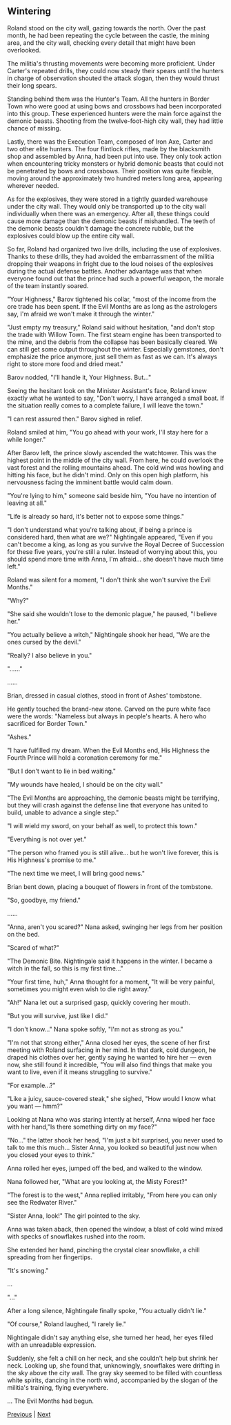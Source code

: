 ## Wintering
Roland stood on the city wall, gazing towards the north. Over the past month, he had been repeating the cycle between the castle, the mining area, and the city wall, checking every detail that might have been overlooked. 



The militia's thrusting movements were becoming more proficient. Under Carter's repeated drills, they could now steady their spears until the hunters in charge of observation shouted the attack slogan, then they would thrust their long spears. 



Standing behind them was the Hunter's Team. All the hunters in Border Town who were good at using bows and crossbows had been incorporated into this group. These experienced hunters were the main force against the demonic beasts. Shooting from the twelve-foot-high city wall, they had little chance of missing.



Lastly, there was the Execution Team, composed of Iron Axe, Carter and two other elite hunters. The four flintlock rifles, made by the blacksmith shop and assembled by Anna, had been put into use. They only took action when encountering tricky monsters or hybrid demonic beasts that could not be penetrated by bows and crossbows. Their position was quite flexible, moving around the approximately two hundred meters long area, appearing wherever needed.



As for the explosives, they were stored in a tightly guarded warehouse under the city wall. They would only be transported up to the city wall individually when there was an emergency. After all, these things could cause more damage than the demonic beasts if mishandled. The teeth of the demonic beasts couldn't damage the concrete rubble, but the explosives could blow up the entire city wall.



So far, Roland had organized two live drills, including the use of explosives. Thanks to these drills, they had avoided the embarrassment of the militia dropping their weapons in fright due to the loud noises of the explosives during the actual defense battles. Another advantage was that when everyone found out that the prince had such a powerful weapon, the morale of the team instantly soared.



"Your Highness," Barov tightened his collar, "most of the income from the ore trade has been spent. If the Evil Months are as long as the astrologers say, I'm afraid we won't make it through the winter."



"Just empty my treasury," Roland said without hesitation, "and don't stop the trade with Willow Town. The first steam engine has been transported to the mine, and the debris from the collapse has been basically cleared. We can still get some output throughout the winter. Especially gemstones, don't emphasize the price anymore, just sell them as fast as we can. It's always right to store more food and dried meat."



Barov nodded, "I'll handle it, Your Highness. But..."



Seeing the hesitant look on the Minister Assistant's face, Roland knew exactly what he wanted to say, "Don't worry, I have arranged a small boat. If the situation really comes to a complete failure, I will leave the town."

"I can rest assured then." Barov sighed in relief. 

Roland smiled at him, "You go ahead with your work, I'll stay here for a while longer."

After Barov left, the prince slowly ascended the watchtower. This was the highest point in the middle of the city wall. From here, he could overlook the vast forest and the rolling mountains ahead. The cold wind was howling and hitting his face, but he didn't mind. Only on this open high platform, his nervousness facing the imminent battle would calm down. 

"You're lying to him," someone said beside him, "You have no intention of leaving at all."

"Life is already so hard, it's better not to expose some things."

"I don't understand what you're talking about, if being a prince is considered hard, then what are we?" Nightingale appeared, "Even if you can't become a king, as long as you survive the Royal Decree of Succession for these five years, you're still a ruler. Instead of worrying about this, you should spend more time with Anna, I'm afraid... she doesn't have much time left."

Roland was silent for a moment, "I don't think she won't survive the Evil Months."

"Why?"



"She said she wouldn't lose to the demonic plague," he paused, "I believe her."

"You actually believe a witch," Nightingale shook her head, "We are the ones cursed by the devil."

"Really? I also believe in you."

"……"

……

Brian, dressed in casual clothes, stood in front of Ashes' tombstone.

He gently touched the brand-new stone. Carved on the pure white face were the words: "Nameless but always in people's hearts. A hero who sacrificed for Border Town."

"Ashes."

"I have fulfilled my dream. When the Evil Months end, His Highness the Fourth Prince will hold a coronation ceremony for me."



"But I don't want to lie in bed waiting."

"My wounds have healed, I should be on the city wall."

"The Evil Months are approaching, the demonic beasts might be terrifying, but they will crash against the defense line that everyone has united to build, unable to advance a single step."

"I will wield my sword, on your behalf as well, to protect this town."

"Everything is not over yet."

"The person who framed you is still alive... but he won't live forever, this is His Highness's promise to me."

"The next time we meet, I will bring good news."

Brian bent down, placing a bouquet of flowers in front of the tombstone.

"So, goodbye, my friend."



……

"Anna, aren't you scared?" Nana asked, swinging her legs from her position on the bed.

"Scared of what?"

"The Demonic Bite. Nightingale said it happens in the winter. I became a witch in the fall, so this is my first time..."

"Your first time, huh," Anna thought for a moment, "It will be very painful, sometimes you might even wish to die right away."

"Ah!" Nana let out a surprised gasp, quickly covering her mouth.

"But you will survive, just like I did."

"I don't know..." Nana spoke softly, "I'm not as strong as you."

"I'm not that strong either," Anna closed her eyes, the scene of her first meeting with Roland surfacing in her mind. In that dark, cold dungeon, he draped his clothes over her, gently saying he wanted to hire her — even now, she still found it incredible, "You will also find things that make you want to live, even if it means struggling to survive."



"For example...?" 

"Like a juicy, sauce-covered steak," she sighed, "How would I know what you want — hmm?" 

Looking at Nana who was staring intently at herself, Anna wiped her face with her hand,"Is there something dirty on my face?" 

"No..." the latter shook her head, "I'm just a bit surprised, you never used to talk to me this much... Sister Anna, you looked so beautiful just now when you closed your eyes to think." 

Anna rolled her eyes, jumped off the bed, and walked to the window. 

Nana followed her, "What are you looking at, the Misty Forest?" 

"The forest is to the west," Anna replied irritably, "From here you can only see the Redwater River." 

"Sister Anna, look!" The girl pointed to the sky. 

Anna was taken aback, then opened the window, a blast of cold wind mixed with specks of snowflakes rushed into the room.



She extended her hand, pinching the crystal clear snowflake, a chill spreading from her fingertips.

"It's snowing."

...

"..."

After a long silence, Nightingale finally spoke, "You actually didn't lie."

"Of course," Roland laughed, "I rarely lie."

Nightingale didn't say anything else, she turned her head, her eyes filled with an unreadable expression.

Suddenly, she felt a chill on her neck, and she couldn't help but shrink her neck. Looking up, she found that, unknowingly, snowflakes were drifting in the sky above the city wall. The gray sky seemed to be filled with countless white spirits, dancing in the north wind, accompanied by the slogan of the militia's training, flying everywhere.

... The Evil Months had begun.





[Previous](CH0038.md) | [Next](CH0040.md)
